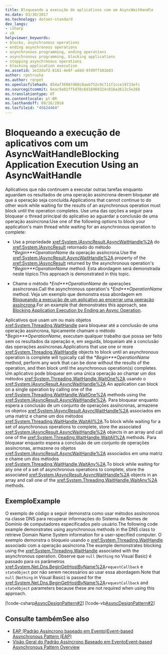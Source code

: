```yaml
---
title: Bloqueando a execução de aplicativos com um AsyncWaitHandle
ms.date: 03/30/2017
ms.technology: dotnet-standard
dev_langs:
- csharp
- vb
helpviewer_keywords:
- blocks, asynchronous operations
- ending asynchronous operations
- asynchronous programming, ending operations
- asynchronous programming, blocking applications
- stopping asynchronous operations
- blocking application execution
ms.assetid: 3e32daf2-8161-4e8f-addd-9fd9ff101b03
author: rpetrusha
ms.author: ronpet
ms.openlocfilehash: 054af36987d60c8aeb752c9c711f1cce19733efc
ms.sourcegitcommit: 6eac9a01ff5d70c6d18460324c016a3612c5e268
ms.translationtype: HT
ms.contentlocale: pt-BR
ms.lasthandoff: 09/16/2018
ms.locfileid: "45624464"
---
```

# <a name="blocking-application-execution-using-an-asyncwaithandle"></a><span data-ttu-id="4b731-102">Bloqueando a execução de aplicativos com um AsyncWaitHandle</span><span class="sxs-lookup"><span data-stu-id="4b731-102">Blocking Application Execution Using an AsyncWaitHandle</span></span>
<span data-ttu-id="4b731-103">Aplicativos que não continuem a executar outras tarefas enquanto aguardam os resultados de uma operação assíncrona devem bloquear até que a operação seja concluída.</span><span class="sxs-lookup"><span data-stu-id="4b731-103">Applications that cannot continue to do other work while waiting for the results of an asynchronous operation must block until the operation completes.</span></span> <span data-ttu-id="4b731-104">Use uma das opções a seguir para bloquear o thread principal do aplicativo ao aguardar a conclusão de uma operação assíncrona:</span><span class="sxs-lookup"><span data-stu-id="4b731-104">Use one of the following options to block your application's main thread while waiting for an asynchronous operation to complete:</span></span>  
  
-   <span data-ttu-id="4b731-105">Use a propriedade <xref:System.IAsyncResult.AsyncWaitHandle%2A> do <xref:System.IAsyncResult> retornado do método \**Begin\*\*\*OperationName* da operação assíncrona.</span><span class="sxs-lookup"><span data-stu-id="4b731-105">Use the <xref:System.IAsyncResult.AsyncWaitHandle%2A> property of the <xref:System.IAsyncResult> returned by the asynchronous operation's \**Begin\*\*\*OperationName* method.</span></span> <span data-ttu-id="4b731-106">Esta abordagem será demonstrada neste tópico.</span><span class="sxs-lookup"><span data-stu-id="4b731-106">This approach is demonstrated in this topic.</span></span>  
  
-   <span data-ttu-id="4b731-107">Chame o método \**End\*\*\*OperationName* de operações assíncronas.</span><span class="sxs-lookup"><span data-stu-id="4b731-107">Call the asynchronous operation's \**End\*\*\*OperationName* method.</span></span> <span data-ttu-id="4b731-108">Veja um exemplo que demonstra essa abordagem em [Bloqueando a execução de um aplicativo ao encerrar uma operação assíncrona](../../../docs/standard/asynchronous-programming-patterns/blocking-application-execution-by-ending-an-async-operation.md).</span><span class="sxs-lookup"><span data-stu-id="4b731-108">For an example that demonstrates this approach, see [Blocking Application Execution by Ending an Async Operation](../../../docs/standard/asynchronous-programming-patterns/blocking-application-execution-by-ending-an-async-operation.md).</span></span>  
  
 <span data-ttu-id="4b731-109">Aplicativos que usam um ou mais objetos <xref:System.Threading.WaitHandle> para bloquear até a conclusão de uma operação assíncrona, tipicamente chamam o método \**Begin\*\*\*OperationName*, executam qualquer trabalho que possa ser feito sem os resultados da operação e, em seguida, bloqueiam até a conclusão das operações assíncronas.</span><span class="sxs-lookup"><span data-stu-id="4b731-109">Applications that use one or more <xref:System.Threading.WaitHandle> objects to block until an asynchronous operation is complete will typically call the \**Begin\*\*\*OperationName* method, perform any work that can be done without the results of the operation, and then block until the asynchronous operation(s) completes.</span></span> <span data-ttu-id="4b731-110">Um aplicativo pode bloquear em uma única operação ao chamar um dos métodos <xref:System.Threading.WaitHandle.WaitOne%2A> usando o <xref:System.IAsyncResult.AsyncWaitHandle%2A>.</span><span class="sxs-lookup"><span data-stu-id="4b731-110">An application can block on a single operation by calling one of the <xref:System.Threading.WaitHandle.WaitOne%2A> methods using the <xref:System.IAsyncResult.AsyncWaitHandle%2A>.</span></span> <span data-ttu-id="4b731-111">Para bloquear enquanto espera a conclusão de um conjunto de operações assíncronas, armazene os objetos <xref:System.IAsyncResult.AsyncWaitHandle%2A> associados em uma matriz e chame um dos métodos <xref:System.Threading.WaitHandle.WaitAll%2A>.</span><span class="sxs-lookup"><span data-stu-id="4b731-111">To block while waiting for a set of asynchronous operations to complete, store the associated <xref:System.IAsyncResult.AsyncWaitHandle%2A> objects in an array and call one of the <xref:System.Threading.WaitHandle.WaitAll%2A> methods.</span></span> <span data-ttu-id="4b731-112">Para bloquear enquanto espera a conclusão de um conjunto de operações assíncronas, armazene os objetos <xref:System.IAsyncResult.AsyncWaitHandle%2A> associados em uma matriz e chame um dos métodos <xref:System.Threading.WaitHandle.WaitAny%2A>.</span><span class="sxs-lookup"><span data-stu-id="4b731-112">To block while waiting for any one of a set of asynchronous operations to complete, store the associated <xref:System.IAsyncResult.AsyncWaitHandle%2A> objects in an array and call one of the <xref:System.Threading.WaitHandle.WaitAny%2A> methods.</span></span>  
  
## <a name="example"></a><span data-ttu-id="4b731-113">Exemplo</span><span class="sxs-lookup"><span data-stu-id="4b731-113">Example</span></span>  
 <span data-ttu-id="4b731-114">O exemplo de código a seguir demonstra como usar métodos assíncronos na classe DNS para recuperar informações do Sistema de Nomes de Domínio de computadores especificados pelo usuário.</span><span class="sxs-lookup"><span data-stu-id="4b731-114">The following code example demonstrates using asynchronous methods in the DNS class to retrieve Domain Name System information for a user-specified computer.</span></span> <span data-ttu-id="4b731-115">O exemplo demonstra o bloqueio usando o <xref:System.Threading.WaitHandle> associado com a operação assíncrona.</span><span class="sxs-lookup"><span data-stu-id="4b731-115">The example demonstrates blocking using the <xref:System.Threading.WaitHandle> associated with the asynchronous operation.</span></span> <span data-ttu-id="4b731-116">Observe que `null` (`Nothing` no Visual Basic) é passado para os parâmetros <xref:System.Net.Dns.BeginGetHostByName%2A>`requestCallback` e `stateObject` por não serem necessários ao usar essa abordagem.</span><span class="sxs-lookup"><span data-stu-id="4b731-116">Note that `null` (`Nothing` in Visual Basic) is passed for the <xref:System.Net.Dns.BeginGetHostByName%2A>`requestCallback` and `stateObject` parameters because these are not required when using this approach.</span></span>  
  
 [!code-csharp[AsyncDesignPattern#2](../../../samples/snippets/csharp/VS_Snippets_CLR/AsyncDesignPattern/CS/Async_EndBlockWait.cs#2)]
 [!code-vb[AsyncDesignPattern#2](../../../samples/snippets/visualbasic/VS_Snippets_CLR/AsyncDesignPattern/VB/Async_EndBlockWait.vb#2)]  
  
## <a name="see-also"></a><span data-ttu-id="4b731-117">Consulte também</span><span class="sxs-lookup"><span data-stu-id="4b731-117">See also</span></span>

- [<span data-ttu-id="4b731-118">EAP (Padrão Assíncrono baseado em Evento)</span><span class="sxs-lookup"><span data-stu-id="4b731-118">Event-based Asynchronous Pattern (EAP)</span></span>](../../../docs/standard/asynchronous-programming-patterns/event-based-asynchronous-pattern-eap.md)  
- [<span data-ttu-id="4b731-119">Visão Geral do Padrão Assíncrono Baseado em Evento</span><span class="sxs-lookup"><span data-stu-id="4b731-119">Event-based Asynchronous Pattern Overview</span></span>](../../../docs/standard/asynchronous-programming-patterns/event-based-asynchronous-pattern-overview.md)
